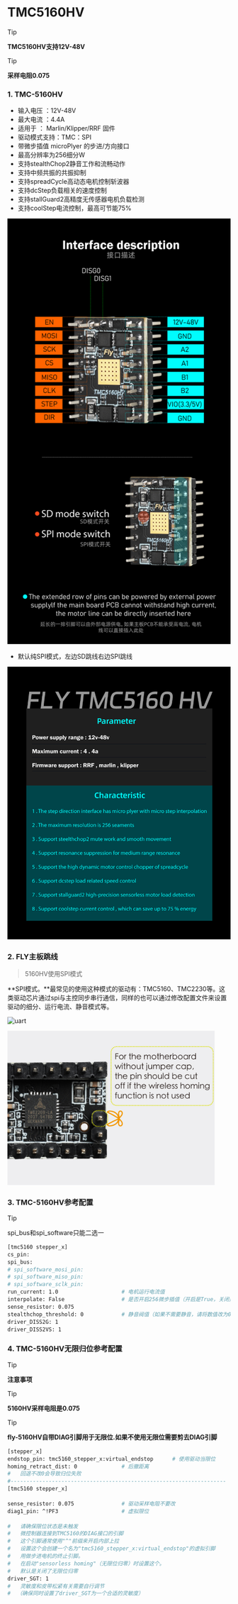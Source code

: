 # TMC5160HV

> [!TIP]
> **TMC5160HV支持12V-48V**

> [!TIP]
> **采样电阻0.075**

### 1.  TMC-5160HV

* 输入电压 ：12V-48V
* 最大电流 ：4.4A
* 适用于 ： Marlin/Klipper/RRF 固件
* 驱动模式支持：TMC：SPI
* 带微步插值 microPlyer 的步进/方向接口
* 最高分辨率为256细分W
* 支持stealthChop2静音工作和流畅动作
* 支持中频共振的共振抑制
* 支持spreadCycle高动态电机控制斩波器
* 支持dcStep负载相关的速度控制
* 支持stallGuard2高精度无传感器电机负载检测
* 支持coolStep电流控制，最高可节能75%

![5160](../../images/boards/fly_tmc/5160hv.png)

* 默认纯SPI模式，左边SD跳线右边SPI跳线

![5160](../../images/boards/fly_tmc/5160hv-1.png)

### 2. FLY主板跳线

> 5160HV使用SPI模式

**SPI模式。**最常见的使用这种模式的驱动有：TMC5160、TMC2230等。这类驱动芯片通过spi与主控同步串行通信，同样的也可以通过修改配置文件来设置驱动的细分、运行电流、静音模式等。

![uart](../../images/boards/fly_tmc/2209-urat.png)

![diag](../../images/boards/fly_tmc/diag.png)

### 3. TMC-5160HV参考配置

>[!TIP]
>
>spi_bus和spi_software只能二选一

```bash
[tmc5160 stepper_x]
cs_pin: 
spi_bus:
# spi_software_mosi_pin:
# spi_software_miso_pin:
# spi_software_sclk_pin:
run_current: 1.0                    # 电机运行电流值
interpolate: False                  # 是否开启256微步插值（开启是True，关闭是False）
sense_resistor: 0.075
stealthchop_threshold: 0            # 静音阀值（如果不需要静音，请将数值改为0）
driver_DISS2G: 1
driver_DISS2VS: 1
```

### 4. TMC-5160HV无限归位参考配置

> [!TIP]
> **注意事项**

> [!TIP]
> **5160HV采样电阻是0.075**

> [!TIP]
> **fly-5160HV自带DIAG引脚用于无限位.如果不使用无限位需要剪去DIAG引脚**

```bash
[stepper_x]
endstop_pin: tmc5160_stepper_x:virtual_endstop      # 使用驱动当限位
homing_retract_dist: 0              # 后撤距离
#   回退不改0会导致归位失败
#--------------------------------------------------------------------
[tmc5160 stepper_x]

sense_resistor: 0.075               # 驱动采样电阻不要改
diag1_pin: ^!PF3                    # 虚拟限位

#   请确保限位状态是未触发
#   微控制器连接到TMC5160的DIAG接口的引脚
#   这个引脚通常使用"^"前缀来开启内部上拉
#   设置这个会创建一个名为"tmc5160_stepper_x:virtual_endstop"的虚拟引脚
#   用做步进电机的终止引脚。
#   在启动"sensorless homing"（无限位归零）时设置这个。
#   默认是关闭了无限位归零
driver_SGT: 1
#   灵敏度和皮带松紧有关需要自行调节
#  （确保同时设置了driver_SGT为一个合适的灵敏度）


```



   
